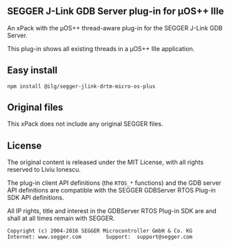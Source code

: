 ## SEGGER J-Link GDB Server plug-in for µOS++ IIIe

An xPack with the µOS++ thread-aware plug-in for the SEGGER J-Link GDB Server.

This plug-in shows all existing threads in a µOS++ IIIe application.

## Easy install

```
npm install @ilg/segger-jlink-drtm-micro-os-plus
```

## Original files

This xPack does not include any original SEGGER files.

## License

The original content is released under the MIT License, with
all rights reserved to Liviu Ionescu.

The plug-in client API definitions (the `RTOS_*` functions) and the 
GDB server API definitions are compatible with the SEGGER GDBServer 
RTOS Plug-in SDK API definitions.

All IP rights, title and interest in the GDBServer RTOS Plug-in SDK
are and shall at all times remain with SEGGER.

```
Copyright (c) 2004-2016 SEGGER Microcontroller GmbH & Co. KG
Internet: www.segger.com        Support:  support@segger.com
```
